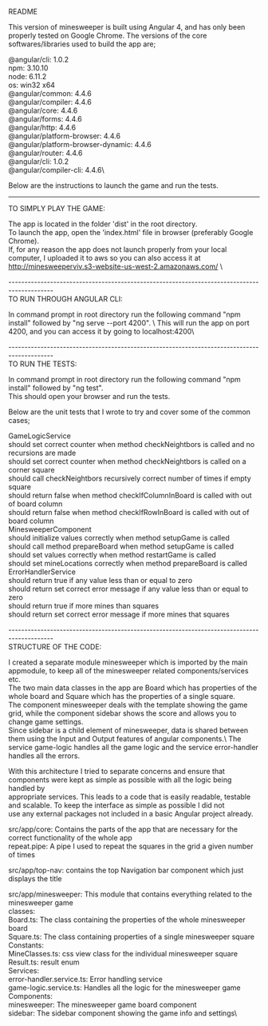 README

This version of minesweeper is built using Angular 4, and has only been properly tested on Google Chrome. The versions of the core softwares/libraries used to build the app are; 

@angular/cli: 1.0.2\
npm: 3.10.10\
node: 6.11.2\
os: win32 x64\
@angular/common: 4.4.6\
@angular/compiler: 4.4.6\
@angular/core: 4.4.6\
@angular/forms: 4.4.6\
@angular/http: 4.4.6\
@angular/platform-browser: 4.4.6\
@angular/platform-browser-dynamic: 4.4.6\
@angular/router: 4.4.6\
@angular/cli: 1.0.2\
@angular/compiler-cli: 4.4.6\

Below are the instructions to launch the game and run the tests. 

------------------------------------------------------------------------------------------- 

TO SIMPLY PLAY THE GAME: 

The app is located in the folder 'dist' in the root directory. \
To launch the app, open the 'index.html' file in browser (preferably Google Chrome).\
If, for any reason the app does not launch properly from your local computer, I uploaded it to aws so you can also access it at http://minesweeperviv.s3-website-us-west-2.amazonaws.com/ \

-------------------------------------------------------------------------------------------- \
TO RUN THROUGH ANGULAR CLI: 

In command prompt in root directory run the following command "npm install" followed by "ng serve --port 4200". \ 
This will run the app on port 4200, and you can access it by going to localhost:4200\

-------------------------------------------------------------------------------------------- \
TO RUN THE TESTS:

In command prompt in root directory run the following command "npm install" followed by "ng test". \
This should open your browser and run the tests. 

Below are the unit tests that I wrote to try and cover some of the common cases; 

GameLogicService\
	should set correct counter when method checkNeightbors is called and no recursions are made\
  should set correct counter when method checkNeightbors is called on a corner square\
  should call checkNeightbors recursively correct number of times if empty square\
  should return false when method checkIfColumnInBoard is called with out of board column\
  should return false when method checkIfRowInBoard is called with out of board column\
MinesweeperComponent\
  should initialize values correctly when method setupGame is called\
  should call method prepareBoard when method setupGame is called\
  should set values correctly when method restartGame is called\
  should set mineLocations correctly when method prepareBoard is called\
ErrorHandlerService\
  should return true if any value less than or equal to zero\
  should return set correct error message if any value less than or equal to zero\
  should return true if more mines than squares\
  should return set correct error message if more mines that squares	
  
  -------------------------------------------------------------------------------------------- \
STRUCTURE OF THE CODE: 

I created a separate module minesweeper which is imported by the main appmodule, to keep all of the minesweeper related components/services etc. \
The two main data classes in the app are Board which has properties of the whole board and Square which has the properties of a single square. \
The component minesweeper deals with the template showing the game grid, while the component sidebar shows the score and allows you to change game settings. \
Since sidebar is a child element of minesweeper, data is shared between them using the Input and Output features of angular components.\ 
The service game-logic handles all the game logic and the service error-handler handles all the errors. 

With this architecture I tried to separate concerns and ensure that components were kept as simple as possible with all the logic being handled by \
appropriate services. This leads to a code that is easily readable, testable and scalable. To keep the interface as simple as possible I did not \
use any external packages not included in a basic Angular project already. 

src/app/core: Contains the parts of the app that are necessary for the correct functionality of the whole app\
		repeat.pipe: A pipe I used to repeat the squares in the grid a given number of times

src/app/top-nav: contains the top Navigation bar component which just displays the title

src/app/minesweeper: This module that contains everything related to the minesweeper game\
	classes: \
		Board.ts: The class containing the properties of the whole minesweeper board\
		Square.ts: The class containing properties of a single minesweeper square\
	Constants: \
		MineClasses.ts: css view class for the individual minesweeper square\
		Result.ts: result enum\
	Services: \
		error-handler.service.ts: Error handling service\
		game-logic.service.ts: Handles all the logic for the minesweeper game\
	Components: \
		minesweeper: The minesweeper game board component\
		sidebar: The sidebar component showing the game info and settings\
